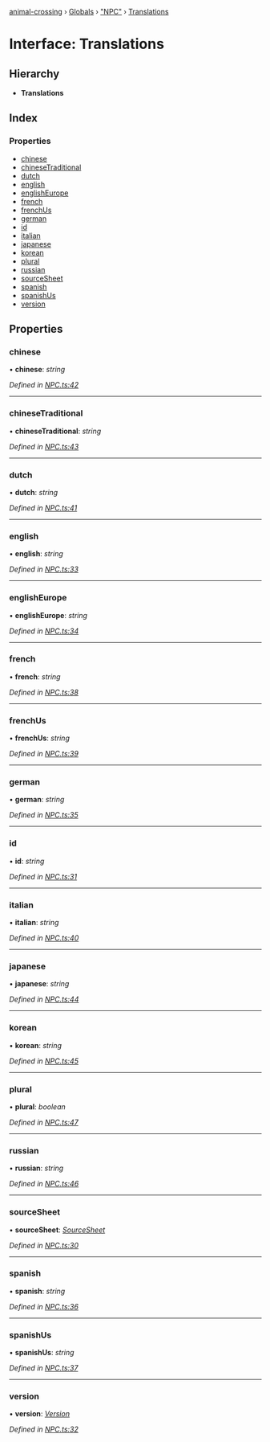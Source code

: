 [animal-crossing](../README.md) › [Globals](../globals.md) › ["NPC"](../modules/_npc_.md) › [Translations](_npc_.translations.md)

# Interface: Translations

## Hierarchy

* **Translations**

## Index

### Properties

* [chinese](_npc_.translations.md#chinese)
* [chineseTraditional](_npc_.translations.md#chinesetraditional)
* [dutch](_npc_.translations.md#dutch)
* [english](_npc_.translations.md#english)
* [englishEurope](_npc_.translations.md#englisheurope)
* [french](_npc_.translations.md#french)
* [frenchUs](_npc_.translations.md#frenchus)
* [german](_npc_.translations.md#german)
* [id](_npc_.translations.md#id)
* [italian](_npc_.translations.md#italian)
* [japanese](_npc_.translations.md#japanese)
* [korean](_npc_.translations.md#korean)
* [plural](_npc_.translations.md#plural)
* [russian](_npc_.translations.md#russian)
* [sourceSheet](_npc_.translations.md#sourcesheet)
* [spanish](_npc_.translations.md#spanish)
* [spanishUs](_npc_.translations.md#spanishus)
* [version](_npc_.translations.md#version)

## Properties

###  chinese

• **chinese**: *string*

*Defined in [NPC.ts:42](https://github.com/Norviah/animal-crossing/blob/267b9fa/module/types/NPC.ts#L42)*

___

###  chineseTraditional

• **chineseTraditional**: *string*

*Defined in [NPC.ts:43](https://github.com/Norviah/animal-crossing/blob/267b9fa/module/types/NPC.ts#L43)*

___

###  dutch

• **dutch**: *string*

*Defined in [NPC.ts:41](https://github.com/Norviah/animal-crossing/blob/267b9fa/module/types/NPC.ts#L41)*

___

###  english

• **english**: *string*

*Defined in [NPC.ts:33](https://github.com/Norviah/animal-crossing/blob/267b9fa/module/types/NPC.ts#L33)*

___

###  englishEurope

• **englishEurope**: *string*

*Defined in [NPC.ts:34](https://github.com/Norviah/animal-crossing/blob/267b9fa/module/types/NPC.ts#L34)*

___

###  french

• **french**: *string*

*Defined in [NPC.ts:38](https://github.com/Norviah/animal-crossing/blob/267b9fa/module/types/NPC.ts#L38)*

___

###  frenchUs

• **frenchUs**: *string*

*Defined in [NPC.ts:39](https://github.com/Norviah/animal-crossing/blob/267b9fa/module/types/NPC.ts#L39)*

___

###  german

• **german**: *string*

*Defined in [NPC.ts:35](https://github.com/Norviah/animal-crossing/blob/267b9fa/module/types/NPC.ts#L35)*

___

###  id

• **id**: *string*

*Defined in [NPC.ts:31](https://github.com/Norviah/animal-crossing/blob/267b9fa/module/types/NPC.ts#L31)*

___

###  italian

• **italian**: *string*

*Defined in [NPC.ts:40](https://github.com/Norviah/animal-crossing/blob/267b9fa/module/types/NPC.ts#L40)*

___

###  japanese

• **japanese**: *string*

*Defined in [NPC.ts:44](https://github.com/Norviah/animal-crossing/blob/267b9fa/module/types/NPC.ts#L44)*

___

###  korean

• **korean**: *string*

*Defined in [NPC.ts:45](https://github.com/Norviah/animal-crossing/blob/267b9fa/module/types/NPC.ts#L45)*

___

###  plural

• **plural**: *boolean*

*Defined in [NPC.ts:47](https://github.com/Norviah/animal-crossing/blob/267b9fa/module/types/NPC.ts#L47)*

___

###  russian

• **russian**: *string*

*Defined in [NPC.ts:46](https://github.com/Norviah/animal-crossing/blob/267b9fa/module/types/NPC.ts#L46)*

___

###  sourceSheet

• **sourceSheet**: *[SourceSheet](../enums/_npc_.sourcesheet.md)*

*Defined in [NPC.ts:30](https://github.com/Norviah/animal-crossing/blob/267b9fa/module/types/NPC.ts#L30)*

___

###  spanish

• **spanish**: *string*

*Defined in [NPC.ts:36](https://github.com/Norviah/animal-crossing/blob/267b9fa/module/types/NPC.ts#L36)*

___

###  spanishUs

• **spanishUs**: *string*

*Defined in [NPC.ts:37](https://github.com/Norviah/animal-crossing/blob/267b9fa/module/types/NPC.ts#L37)*

___

###  version

• **version**: *[Version](../enums/_npc_.version.md)*

*Defined in [NPC.ts:32](https://github.com/Norviah/animal-crossing/blob/267b9fa/module/types/NPC.ts#L32)*
